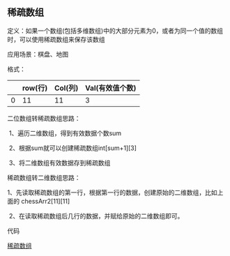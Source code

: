 ## 稀疏数组

定义：如果一个数组(包括多维数组)中的大部分元素为0，或者为同一个值的数组时，可以使用稀疏数组来保存该数组

应用场景：棋盘、地图

格式：

|      | row(行) | Col(列) | Val(有效值个数) |
| ---- | ------- | ------- | --------------- |
| 0    | 11      | 11      | 3               |

二位数组转稀疏数组思路：

​	1、遍历二维数组，得到有效数据个数sum

​	2、根据sum就可以创建稀疏数组int[sum+1\][3]

​	3、将二维数组有效数据存到稀疏数组

稀疏数组转二维数组思路：

​	1、先读取稀疏数组的第一行，根据第一行的数据，创建原始的二维数组，比如上面的 chessArr2[11][11\]

​	2、在读取稀疏数组后几行的数据，并赋给原始的二维数组即可。

代码

[稀疏数组](../datastructure/sparsearray/SparseArr.java)